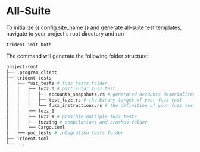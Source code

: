 
# All-Suite

To initialize {{ config.site_name }} and generate all-suite test templates, navigate to your project's root directory and run

```bash
trident init both
```

The command will generate the following folder structure:
```bash
project-root
├── .program_client
├── trident-tests
│   ├── fuzz_tests # fuzz tests folder
│   │   ├── fuzz_0 # particular fuzz test
│   │   │   ├── accounts_snapshots.rs # generated accounts deserialization methods
│   │   │   ├── test_fuzz.rs # the binary target of your fuzz test
│   │   │   └── fuzz_instructions.rs # the definition of your fuzz test
│   │   ├── fuzz_1
│   │   ├── fuzz_X # possible multiple fuzz tests
│   │   ├── fuzzing # compilations and crashes folder
│   │   └── Cargo.toml
│   └── poc_tests # integration tests folder
├── Trident.toml
└── ...
```

